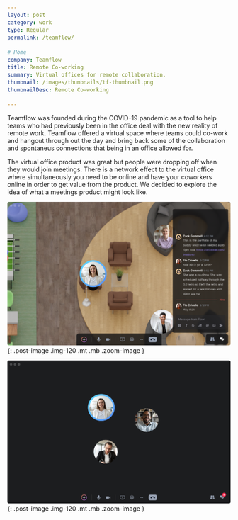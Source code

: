 ```yaml
---
layout: post
category: work
type: Regular
permalink: /teamflow/

# Home
company: Teamflow
title: Remote Co-working
summary: Virtual offices for remote collaboration.
thumbnail: /images/thumbnails/tf-thumbnail.png
thumbnailDesc: Remote Co-working

---
```


Teamflow was founded during the COVID-19 pandemic as a tool to help teams who had previously been in the office deal with the new reality of remote work. Teamflow offered a virtual space where teams could co-work and hangout through out the day and bring back some of the collaboration and spontaneus connections that being in an office allowed for. 

The virtual office product was great but people were dropping off when they would join meetings. There is a network effect to the virtual office where simultaneously you need to be online and have your coworkers online in order to get value from the product. We decided to explore the idea of what a meetings product might look like.

![An example of a retrospective](../assets/img/teamflow/virtual-office.png){: .post-image .img-120 .mt .mb .zoom-image }


![An example of a retrospective](../assets/img/teamflow/meeting.png){: .post-image .img-120 .mt .mb .zoom-image }